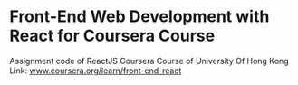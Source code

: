 # Front-End Web Development with React for Coursera Course

Assignment code of ReactJS Coursera Course of University Of Hong Kong  
Link: www.coursera.org/learn/front-end-react
